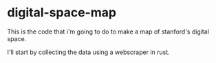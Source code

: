 # digital-space-map

This is the code that i'm going to do to make a map of stanford's digital space. 

I'll start by collecting the data using a webscraper in rust.